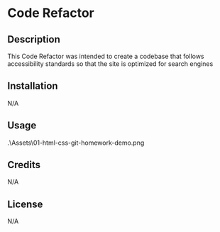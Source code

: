 # Code Refactor

## Description

This Code Refactor was intended to create a codebase that follows accessibility standards so that the site is optimized for search engines

## Installation

N/A

## Usage

.\Assets\01-html-css-git-homework-demo.png

## Credits

N/A

## License

N/A
